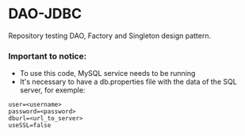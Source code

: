 # DAO-JDBC

Repository testing DAO, Factory and Singleton design pattern.

### Important to notice:
- To use this code, MySQL service needs to be running
- It's necessary to have a db.properties file with the data of the SQL server, for exemple:

```
user=<username>
password=<password>
dburl=<url_to_server>
useSSL=false
```
